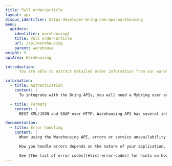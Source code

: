 ```yaml
---
title: Pull order/article
layout: api
disqus_identifier: https-developer-bring-com-api-warehousing
menu:
  apidocs:
    identifier: warehousing4
    title: Pull order/article 
    url: /api/warehousing
    parent: warehouse
weight: 3
apiArea: Warehousing

introduction:
      You are able to extract detailed order information from our warehouse while the orders are being processed. Further, the API provides information about articles in stock, with methods for retrieving information about single items or configurable list of items.

information:
  - title: Authentication
    content: |
      To integrate with the Bring APIs, you will need a Mybring user account with an API key. Information about prerequisites and authentication headers can be found on the general API [Getting Started page](/api/).

  - title: Formats
    content: |
      REST XML/JSON and SOAP over HTTP. Warehousing API has several interfaces (SOAP and XML/JSON). Choose the option that fits your needs best (see table below). The XML/JSON interface is the core interface with complete functionality. Please note that this API currently doesn't support json on all of its methods yet. Look in the example section to see which are supported.

documentation:
  - title: Error handling
    content: |
      When using the Warehousing API, errors or service unavailability can occur, although we do our utmost to prevent any downtime. Thus it is important to use timeouts and other error handling techniques when making requests to the service.

      How you handle errors depends on the nature of your application, but one strategy for handling such situations is by providing a failover if the shipping guide responds with an error or does not respond at all (timeout).

      See [the list of error codes](#list-error-codes) for hints on how to implement error handling.
---
```

